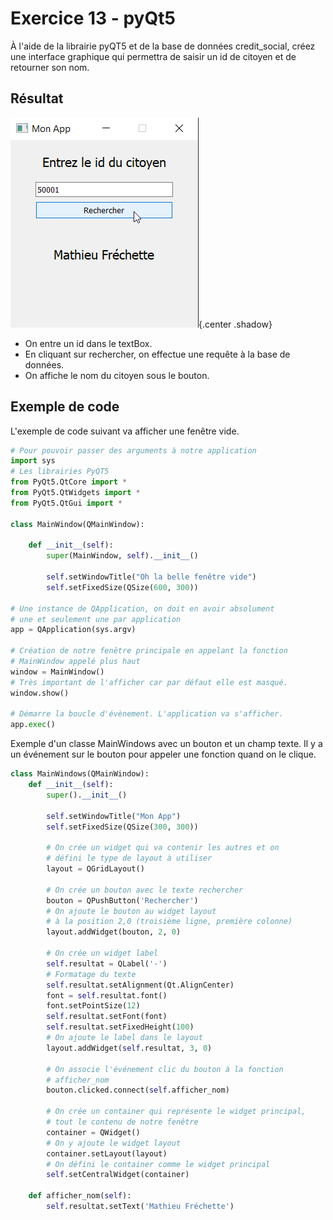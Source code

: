 # Exercice 13 - pyQt5

À l'aide de la librairie pyQT5 et de la base de données credit_social, créez une interface graphique qui permettra de saisir un id de citoyen et de retourner son nom.

## Résultat

![ex09.png](../images/ex09.png){.center .shadow}

- On entre un id dans le textBox.
- En cliquant sur rechercher, on effectue une requête à la base de données.
- On affiche le nom du citoyen sous le bouton.

## Exemple de code

L'exemple de code suivant va afficher une fenêtre vide.

``````python
# Pour pouvoir passer des arguments à notre application
import sys
# Les librairies PyQT5
from PyQt5.QtCore import *
from PyQt5.QtWidgets import *
from PyQt5.QtGui import *

class MainWindow(QMainWindow):

    def __init__(self):
        super(MainWindow, self).__init__()

        self.setWindowTitle("Oh la belle fenêtre vide")
        self.setFixedSize(QSize(600, 300))

# Une instance de QApplication, on doit en avoir absolument 
# une et seulement une par application 
app = QApplication(sys.argv)

# Création de notre fenêtre principale en appelant la fonction
# MainWindow appelé plus haut
window = MainWindow()
# Très important de l'afficher car par défaut elle est masqué.
window.show()

# Démarre la boucle d'évènement. L'application va s'afficher.
app.exec()
``````

Exemple d'un classe MainWindows avec un bouton et un champ texte. Il y a un événement sur le bouton pour appeler une fonction quand on le clique.

``````python
class MainWindows(QMainWindow):
    def __init__(self):
        super().__init__()

        self.setWindowTitle("Mon App")
        self.setFixedSize(QSize(300, 300))

        # On crée un widget qui va contenir les autres et on 
        # défini le type de layout à utiliser
        layout = QGridLayout()

        # On crée un bouton avec le texte rechercher
        bouton = QPushButton('Rechercher')
        # On ajoute le bouton au widget layout 
        # à la position 2,0 (troisième ligne, première colonne)
        layout.addWidget(bouton, 2, 0)

        # On crée un widget label
        self.resultat = QLabel('-')
        # Formatage du texte
        self.resultat.setAlignment(Qt.AlignCenter)
        font = self.resultat.font()
        font.setPointSize(12)
        self.resultat.setFont(font)
        self.resultat.setFixedHeight(100)
        # On ajoute le label dans le layout
        layout.addWidget(self.resultat, 3, 0)

        # On associe l'événement clic du bouton à la fonction 
        # afficher_nom
        bouton.clicked.connect(self.afficher_nom)

        # On crée un container qui représente le widget principal, 
        # tout le contenu de notre fenêtre
        container = QWidget()
        # On y ajoute le widget layout
        container.setLayout(layout)
        # On défini le container comme le widget principal
        self.setCentralWidget(container)

    def afficher_nom(self):
        self.resultat.setText('Mathieu Fréchette')
``````
